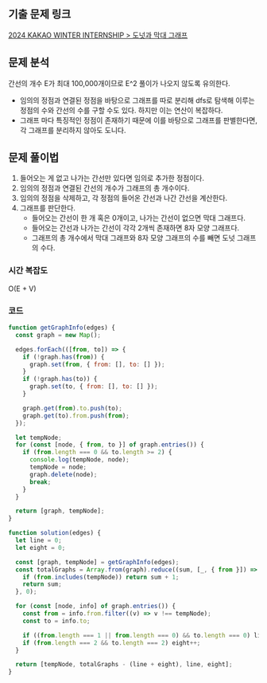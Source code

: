 ## 기출 문제 링크

[2024 KAKAO WINTER INTERNSHIP > 도넛과 막대 그래프](https://school.programmers.co.kr/learn/courses/30/lessons/258711)

## 문제 분석

간선의 개수 E가 최대 100,000개이므로 E^2 풀이가 나오지 않도록 유의한다.

- 임의의 정점과 연결된 정점을 바탕으로 그래프를 따로 분리해 dfs로 탐색해 이루는 정점의 수와 간선의 수를 구할 수도 있다. 하지만 이는 연산이 복잡하다.
- 그래프 마다 특징적인 정점이 존재하기 때문에 이를 바탕으로 그래프를 판별한다면, 각 그래프를 분리하지 않아도 도니다.

## 문제 풀이법

1. 들어오는 게 없고 나가는 간선만 있다면 임의로 추가한 정점이다.
2. 임의의 정점과 연결된 간선의 개수가 그래프의 총 개수이다.
3. 임의의 정점을 삭제하고, 각 정점의 들어온 간선과 나간 간선을 계산한다.
4. 그래프를 판단한다.
   - 들어오는 간선이 한 개 혹은 0개이고, 나가는 간선이 없으면 막대 그래프다.
   - 들어오는 간선과 나가는 간선이 각각 2개씩 존재하면 8자 모양 그래프다.
   - 그래프의 총 개수에서 막대 그래프와 8자 모양 그래프의 수를 빼면 도넛 그래프의 수다.

### 시간 복잡도

O(E + V)

### 코드

```js
function getGraphInfo(edges) {
  const graph = new Map();

  edges.forEach(([from, to]) => {
    if (!graph.has(from)) {
      graph.set(from, { from: [], to: [] });
    }
    if (!graph.has(to)) {
      graph.set(to, { from: [], to: [] });
    }

    graph.get(from).to.push(to);
    graph.get(to).from.push(from);
  });

  let tempNode;
  for (const [node, { from, to }] of graph.entries()) {
    if (from.length === 0 && to.length >= 2) {
      console.log(tempNode, node);
      tempNode = node;
      graph.delete(node);
      break;
    }
  }

  return [graph, tempNode];
}

function solution(edges) {
  let line = 0;
  let eight = 0;

  const [graph, tempNode] = getGraphInfo(edges);
  const totalGraphs = Array.from(graph).reduce((sum, [_, { from }]) => {
    if (from.includes(tempNode)) return sum + 1;
    return sum;
  }, 0);

  for (const [node, info] of graph.entries()) {
    const from = info.from.filter((v) => v !== tempNode);
    const to = info.to;

    if ((from.length === 1 || from.length === 0) && to.length === 0) line++;
    if (from.length === 2 && to.length === 2) eight++;
  }

  return [tempNode, totalGraphs - (line + eight), line, eight];
}
```

